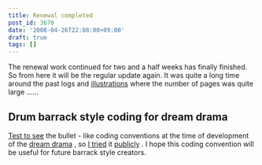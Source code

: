 ```yaml
---
title: Renewal completed
post_id: 3670
date: '2008-04-26T22:08:00+09:00'
draft: true
tags: []
---
```


The renewal work continued for two and a half weeks has finally finished. So from here it will be the regular update again. It was quite a long time around the past logs and [illustrations](Illustrations) where the number of pages was quite large ......

## Drum barrack style coding for dream drama

[Test to see](https://danmaq.com/tag/coding-rule-of-danmakufu) the bullet - like coding conventions at the time of development of the [dream drama](https://danmaq.com/!/thC/) , so [I tried](https://danmaq.com/tag/coding-rule-of-danmakufu) it [publicly](https://danmaq.com/tag/coding-rule-of-danmakufu) . I hope this coding convention will be useful for future barrack style creators.
